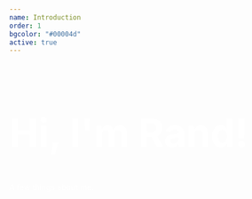 ```yaml
---
name: Introduction
order: 1
bgcolor: "#00004d"
active: true
---
```



<div class="row align-items-center">
    <div class="col-md-6 order-md-2 text-center" id="sketch-holder"></div>
    <div class="col-md-6 order-md-1 text-center d-flex flex-column">
        <div class="p-2">
            <h1 class="cabin-sketch" style="font-size: 70px; color: #FFF;">Hi, I'm Rand!</h1>
        </div>
        <div class="p-2">
            <p style="color: #FFF;">A few things about me.</p>
        </div>
        <div class="p-2">
            <a href="mailto:{{ site.data.contact.email }}" class="fa-btn">
                <i class="far fa-envelope"></i>
            </a>
            <a href="https://github.com/{{ site.data.contact.github }}" target="_blank" class="fa-btn">
                <i class="fab fa-github"></i>
            </a>
            <a href="https://www.linkedin.com/in/{{ site.data.contact.linkedin }}" target="_blank" class="fa-btn">
                <i class="fab fa-linkedin"></i>
            </a>
            <a href="/assets/cv-fr.pdf" target="_blank" class="fa-btn">
                <i class="far fa-file-pdf"></i>
            </a>
        </div>
    </div>
</div>

<script>
    var p = sketchFourier("/assets/fourier/me.csv", "sketch-holder", 3);
    p.bgColor = "{{ page.bgcolor }}";
    p.pathColor = "#FFF";
    p.cyclesColor = "#555";
    p.vectorsColor = "#999";
</script>